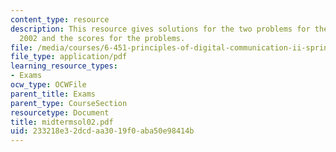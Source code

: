 ```yaml
---
content_type: resource
description: This resource gives solutions for the two problems for the midterm exam
  2002 and the scores for the problems.
file: /media/courses/6-451-principles-of-digital-communication-ii-spring-2005/233218e32dcdaa3019f0aba50e98414b_midtermsol02.pdf
file_type: application/pdf
learning_resource_types:
- Exams
ocw_type: OCWFile
parent_title: Exams
parent_type: CourseSection
resourcetype: Document
title: midtermsol02.pdf
uid: 233218e3-2dcd-aa30-19f0-aba50e98414b
---
```

